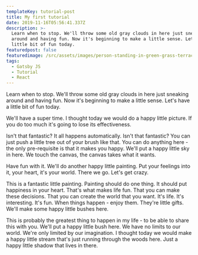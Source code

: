 ```yaml
---
templateKey: tutorial-post
title: My first tutorial
date: 2019-11-16T05:56:41.337Z
description: >-
  Learn when to stop. We'll throw some old gray clouds in here just sneaking
  around and having fun. Now it's beginning to make a little sense. Let's have a
  little bit of fun today.
featuredpost: false
featuredimage: /src/assets/images/person-standing-in-green-grass-terraces-2162133.jpg
tags:
  - Gatsby JS
  - Tutorial
  - React
---
```

Learn when to stop. We'll throw some old gray clouds in here just sneaking around and having fun. Now it's beginning to make a little sense. Let's have a little bit of fun today.

We'll have a super time. I thought today we would do a happy little picture. If you do too much it's going to lose its effectiveness.

Isn't that fantastic? It all happens automatically. Isn't that fantastic? You can just push a little tree out of your brush like that. You can do anything here - the only pre-requisite is that it makes you happy. We'll put a happy little sky in here. We touch the canvas, the canvas takes what it wants.

Have fun with it. We'll do another happy little painting. Put your feelings into it, your heart, it's your world. There we go. Let's get crazy.

This is a fantastic little painting. Painting should do one thing. It should put happiness in your heart. That's what makes life fun. That you can make these decisions. That you can create the world that you want. It's life. It's interesting. It's fun. When things happen - enjoy them. They're little gifts. We'll make some happy little bushes here.

This is probably the greatest thing to happen in my life - to be able to share this with you. We'll put a happy little bush here. We have no limits to our world. We're only limited by our imagination. I thought today we would make a happy little stream that's just running through the woods here. Just a happy little shadow that lives in there.
